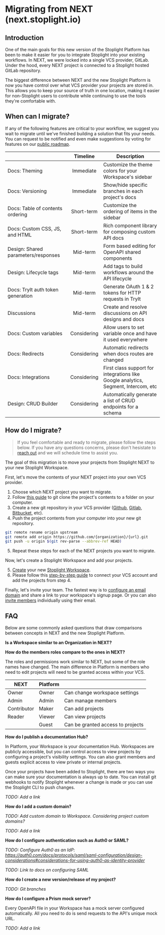 # Migrating from NEXT (next.stoplight.io)

## Introduction

One of the main goals for this new version of the Stoplight Platform has been to make it easier for you to integrate Stoplight into your existing workflows. In NEXT, we were locked into a single VCS provider, GitLab. Under the hood, every NEXT project is connected to a Stoplight hosted GitLab repository.

The biggest difference between NEXT and the new Stoplight Platform is now you have control over what VCS provider your projects are stored in. This allows you to keep your source of truth in one location, making it easier for non-Stoplight users to contribute while continuing to use the tools they're comfortable with.

## When can I migrate?

If any of the following features are critical to your workflow, we suggest you wait to migrate until we've finished building a solution that fits your needs. You can request to be notified and even make suggestions by voting for features on our [public roadmap](https://meta.stoplight.io/roadmap).

|                                     |  Timeline   | Description                                                                        |
| ----------------------------------- | :---------: | ---------------------------------------------------------------------------------- |
| Docs: Theming                       |  Immediate  | Customize the theme colors for your Workspace's sidebar                            |
| Docs: Versioning                    |  Immediate  | Show/hide specific branches in each project's docs                                 |
| Docs: Table of contents ordering    | Short-term  | Customize the ordering of items in the sidebar                                     |
| Docs: Custom CSS, JS, and HTML      | Short-term  | Rich component library for composing custom API docs                               |
| Design: Shared parameters/responses |  Mid-term   | Form based editing for OpenAPI shared components                                   |
| Design: Lifecycle tags              |  Mid-term   | Add tags to build workflows around the API lifecycle                               |
| Docs: TryIt auth token generation   |  Mid-term   | Generate OAuth 1 & 2 tokens for HTTP requests in TryIt                             |
| Discussions                         |  Mid-term   | Create and resolve discussions on API designs and docs                             |
| Docs: Custom variables              | Considering | Allow users to set variable once and have it used everywhere                       |
| Docs: Redirects                     | Considering | Automatic redirects when docs routes are changed                                   |
| Docs: Integrations                  | Considering | First class support for integrations like Google analytics, Segment, Intercom, etc |
| Design: CRUD Builder                | Considering | Automatically generate a list of CRUD endpoints for a schema                       |

## How do I migrate?

> If you feel comfortable and ready to migrate, please follow the steps below. If you have any questions concerns, please don't hesistate to [reach out](mailto:support@stoplight.io) and we will schedule time to assist you.

The goal of this migration is to move your projects from Stoplight NEXT to your new Stoplight Workspace.

First, let's move the contents of your NEXT project into your own VCS provider.

1. Choose which NEXT project you want to migrate.
2. Follow [this guide](https://docs.stoplight.io/platform/projects/git-repo) to git clone the project's contents to a folder on your computer.
3. Create a new git repository in your VCS provider ([Github](https://help.github.com/en/github/getting-started-with-github/create-a-repo), [Gitlab](https://docs.gitlab.com/ee/gitlab-basics/create-project.html), [Bitbucket](https://confluence.atlassian.com/bitbucket/create-a-git-repository-759857290.html), etc).
4. Push the project contents from your computer into your new git repository.

```bash
git remote rename origin upstream
git remote add origin https://github.com/{organization}/{url}.git
git push -u origin $(git rev-parse --abbrev-ref HEAD)
```

5. Repeat these steps for each of the NEXT projects you want to migrate.

Now, let's create a Stoplight Workspace and add your projects.

5. [Create](https://stoplight.io/welcome/create) your new [Stoplight Workspace](./a.creating-a-workspace.md).
6. Please follow this [step-by-step guide](../1.-quickstarts/add-projects-quickstart.md#connect-an-existing-git-project) to connect your VCS account and add the projects from step 4.

Finally, let's invite your team. The fastest way is to [configure an email domain](../2.-workspaces/d.inviting-your-team.md#make-your-workspace-discoverable) and share a link to your workspace's signup page. Or you can also [invite members](../2.-workspaces/d.inviting-your-team.md) individually using their email.

## FAQ

Below are some commonly asked questions that draw comparisons between concepts in NEXT and the new Stoplight Platform.

**Is a Workspace similar to an Organization in NEXT?**



**How do the members roles compare to the ones in NEXT?**

The roles and permissions work similar to NEXT, but some of the role names have changed. The main difference in Platform is members who need to edit projects will need to be granted access within your VCS.

| NEXT        | Platform |                                   |
| ----------- | -------- | --------------------------------- |
| Owner       | Owner    | Can change workspace settings     |
| Admin       | Admin    | Can manage members                |
| Contributor | Maker    | Can add projects                  |
| Reader      | Viewer   | Can view projects                 |
|             | Guest    | Can be granted access to projects |

**How do I publish a documentation Hub?**

In Platform, your Workspace is your documentation Hub. Workspaces are publicly accessible, but you can control access to view projects by configuring a project's visibility settings. You can also grant members and guests explicit access to view private or internal projects.

Once your projects have been added to Stoplight, there are two ways you can make sure your documentation is always up to date. You can install git webhooks to notify Stoplight whenever a change is made or you can use the Stoplight CLI to push changes.

_TODO: Add a link_

**How do I add a custom domain?**

_TODO: Add custom domain to Workspace. Considering project custom domains?_

_TODO: Add a link_

**How do I configure authentication such as Auth0 or SAML?**

_TODO: Configure Auth0 as an IdP: https://auth0.com/docs/protocols/saml/saml-configuration/design-considerations#considerations-for-using-auth0-as-identity-provider_

_TODO: Link to docs on configuring SAML_

**How do I create a new version/release of my project?**

_TODO: Git branches_

**How do I configure a Prism mock server?**

Every OpenAPI file in your Workspace has a mock server configured automatically. All you need to do is send requests to the API's unique mock URL.

_TODO: Add a link_
